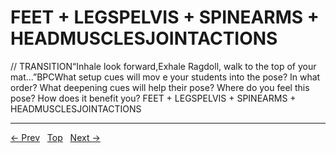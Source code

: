 # FEET + LEGSPELVIS + SPINEARMS + HEADMUSCLESJOINTACTIONS

// TRANSITION“Inhale look forward,Exhale Ragdoll, walk to the top of your mat...”BPCWhat setup cues will mov e your students into the pose? In what order? What deepening cues will help their pose? Where do you feel this pose? How does it benefit you?
FEET + LEGSPELVIS + SPINEARMS + HEADMUSCLESJOINTACTIONS


---
[← Prev](/pages/page-070.md) &nbsp; [Top](/index.md) &nbsp; [Next →](/pages/page-072.md)
